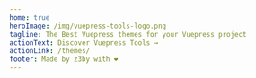 ```yaml
---
home: true
heroImage: /img/vuepress-tools-logo.png
tagline: The Best Vuepress themes for your Vuepress project
actionText: Discover Vuepress Tools →
actionLink: /themes/
footer: Made by z3by with ❤️
---
```

